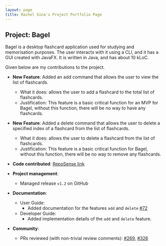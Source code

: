 ```yaml
---
layout: page
title: Rachel Gina's Project Portfolio Page
---
```


## Project: Bagel

Bagel is a desktop flashcard application used for studying and memorisation purposes. The user interacts with it using a CLI, and it has a GUI created with JavaFX. It is written in Java, and has about 10 kLoC.

Given below are my contributions to the project.

* **New Feature**: Added an add command that allows the user to view the list of flashcards.
  * What it does: allows the user to add a flashcard to the total list of flashcards.
  * Justification: This feature is a basic critical function for an MVP for Bagel, without this function, there will be no way to have any flashcards.

* **New Feature**: Added a delete command that allows the user to delete a specified index of a flashcard from the list of flashcards.
  * What it does: allows the user to delete a flashcard from the list of flashcards.
  * Justification: This feature is a basic critical function for Bagel, without this function, there will be no way to remove any flashcards.

* **Code contributed**: [RepoSense link]()

* **Project management**:
  * Managed release `v1.2` on GitHub

* **Documentation**:
  * User Guide:
    * Added documentation for the features `add` and `delete` [\#72]()
  * Developer Guide:
    * Added implementation details of the `add` and `delete` feature.

* **Community**:
  * PRs reviewed (with non-trivial review comments): [\#269](https://github.com/nus-cs2103-AY2021S1/ip/pull/269), [\#326](https://github.com/nus-cs2103-AY2021S1/ip/pull/326)
   
